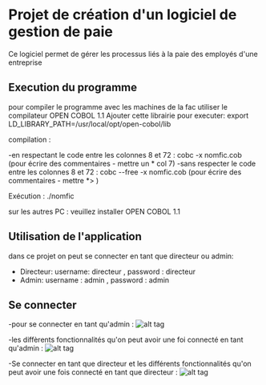 
# Projet de création d'un logiciel de gestion de paie
Ce logiciel permet de gérer les processus liés à la paie des employés d'une entreprise



## Execution du programme
pour compiler le programme avec les machines de la fac utiliser le compilateur OPEN COBOL 1.1
Ajouter cette librairie pour executer: export LD_LIBRARY_PATH=/usr/local/opt/open-cobol/lib

compilation :

-en respectant le code entre les colonnes 8 et 72 : cobc -x nomfic.cob (pour écrire des commentaires - mettre un * col 7)
-sans respecter le code entre les colonnes 8 et 72 : cobc --free -x nomfic.cob (pour écrire des commentaires - mettre *> )

Exécution : ./nomfic

sur les autres PC : veuillez installer OPEN COBOL 1.1
## Utilisation de l'application 

dans ce projet on peut se connecter en tant que directeur ou admin:

- Directeur: 
username: directeur , password : directeur
- Admin:
username : admin , password : admin


## Se connecter
-pour se connecter en tant qu'admin :
![alt tag](https://gitlab.univ-nantes.fr/E20B396W/projetcobol/uploads/85c7b24fc28f4984e662a33c97e600dc/se_connecter_admin.png)

-les diffèrents fonctionnalités qu'on peut avoir une foi connecté en tant qu'admin :
![alt tag](https://gitlab.univ-nantes.fr/E20B396W/projetcobol/uploads/e1bb74bc91b7d1d059f31fe660c56e7c/connecter_tant_qu_admin.png)

-Se connecter en tant que directeur et les différents fonctionnalités qu'on peut avoir une fois connecté en tant que directeur :
![alt tag](https://gitlab.univ-nantes.fr/E20B396W/projetcobol/uploads/afea7b8df87907997cf11f6a11b45e9c/connecter_en_tant_que_directeur.png)



